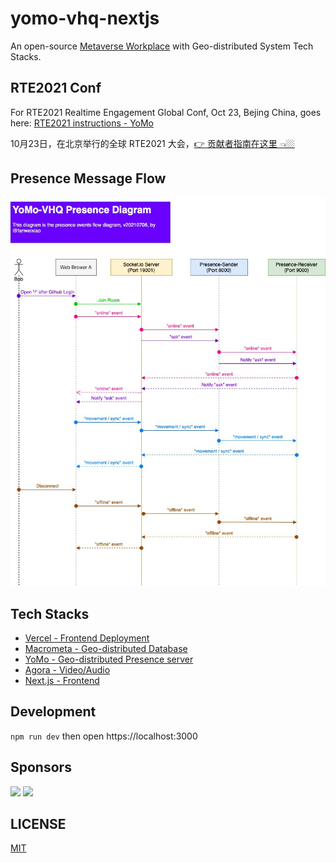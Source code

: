 # yomo-vhq-nextjs

An open-source [Metaverse Workplace](https://techcrunch.com/2020/11/18/virtual-hqs-race-to-win-over-a-remote-work-fatigued-market/) with Geo-distributed System Tech Stacks.

## RTE2021 Conf

For RTE2021 Realtime Engagement Global Conf, Oct 23, Bejing China, goes here: [RTE2021 instructions - YoMo](rte2021.md)

10月23日，在北京举行的全球 RTE2021 大会，[👉 贡献者指南在这里 👈🏼](rte2021.md)

## Presence Message Flow

![yomo metaverse virtual hq](vhq-presence.jpg)

## Tech Stacks

- [Vercel - Frontend Deployment](https://vercel.com)
- [Macrometa - Geo-distributed Database](https://macrometa.dev/)
- [YoMo - Geo-distributed Presence server](https://github.com/yomorun/yomo)
- [Agora - Video/Audio](https://agora.io)
- [Next.js - Frontend](https://nextjs.org)

## Development

`npm run dev` then open https://localhost:3000

## Sponsors

[<img src="https://postimg.aliavv.com/mbp2021/1wzcr.png" width="260px">](https://www.agora.io/cn/?utm_source=opensource&utm_medium=refferal&utm_campaign=yomo)
[<img src="https://assets.website-files.com/5fa9e94bc848ae335afdd627/602ae50ae801b44f15185683_logo-moc-blue.png" width="260px">](https://www.macrometa.com/?utm_source=opensource&utm_medium=refferal&utm_campaign=yomo)

## LICENSE 
[MIT](LICENSE)
